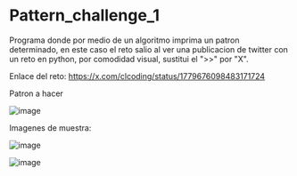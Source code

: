 # Pattern_challenge_1 #

Programa donde por medio de un algoritmo imprima un patron determinado, en este caso el reto salio al ver una publicacion de twitter con un reto en python, por comodidad visual, sustitui el ">>" por "X".

Enlace del reto: https://x.com/clcoding/status/1779676098483171724

Patron a hacer 

![image](https://github.com/LariosTorres/Algoritmos_C_Sharp/assets/61028291/d75b851a-ca68-4686-b0be-9411eef62b48)


Imagenes de muestra:

![image](https://github.com/LariosTorres/Algoritmos_C_Sharp/assets/61028291/022d183c-a561-4dc7-9493-df6cc3b08f19)

![image](https://github.com/LariosTorres/Algoritmos_C_Sharp/assets/61028291/48f6ef63-f45b-40d6-99f3-014a53a0084c)
